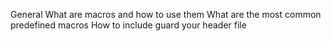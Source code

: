 General What are macros and how to use them What are the most common predefined macros How to include guard your header file
